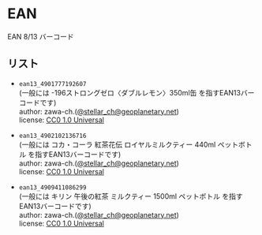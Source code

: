 # EAN

EAN 8/13 バーコード

## リスト

- `ean13_4901777192607`\
  (一般には -196ストロングゼロ〈ダブルレモン〉350ml缶 を指すEAN13バーコードです)\
  author: zawa-ch.([@stellar_ch@geoplanetary.net](https://geoplanetary.net/@stellar_ch))\
  license: [CC0 1.0 Universal](https://creativecommons.org/publicdomain/zero/1.0/)

- `ean13_4902102136716`\
  (一般には コカ・コーラ 紅茶花伝 ロイヤルミルクティー 440ml ペットボトル を指すEAN13バーコードです)\
  author: zawa-ch.([@stellar_ch@geoplanetary.net](https://geoplanetary.net/@stellar_ch))\
  license: [CC0 1.0 Universal](https://creativecommons.org/publicdomain/zero/1.0/)

- `ean13_4909411086299`\
  (一般には キリン 午後の紅茶 ミルクティー 1500ml ペットボトル を指すEAN13バーコードです)\
  author: zawa-ch.([@stellar_ch@geoplanetary.net](https://geoplanetary.net/@stellar_ch))\
  license: [CC0 1.0 Universal](https://creativecommons.org/publicdomain/zero/1.0/)
